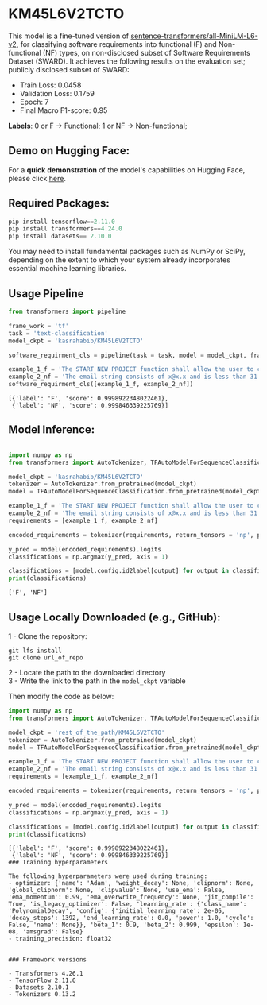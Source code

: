 # KM45L6V2TCTO

This model is a fine-tuned version of [sentence-transformers/all-MiniLM-L6-v2](https://huggingface.co/sentence-transformers/all-MiniLM-L6-v2), for classifying software requirements into functional (F) and Non-functional (NF) types, on non-disclosed subset of Software Requirements Dataset (SWARD). It achieves the following results on the evaluation set; publicly disclosed subset of SWARD:
- Train Loss: 0.0458
- Validation Loss: 0.1759
- Epoch: 7
- Final Macro F1-score: 0.95

<b>Labels</b>:
0 or F -> Functional;
1 or NF -> Non-functional;

## Demo on Hugging Face:
For a **quick demonstration** of the model's capabilities on Hugging Face, please click [here](https://huggingface.co/kasrahabib/KM45L6V2TCTO).

## Required Packages:
```python
pip install tensorflow==2.11.0
pip install transformers==4.24.0
pip install datasets== 2.10.0
```
You may need to install fundamental packages such as NumPy or SciPy, depending on the extent to which your system already incorporates essential machine learning libraries.

## Usage Pipeline
```python
from transformers import pipeline

frame_work = 'tf'
task = 'text-classification'
model_ckpt = 'kasrahabib/KM45L6V2TCTO'

software_requirment_cls = pipeline(task = task, model = model_ckpt, framework = frame_work)

example_1_f = 'The START NEW PROJECT function shall allow the user to create a new project.'
example_2_nf = 'The email string consists of x@x.x and is less than 31 characters in length and is not empty.'
software_requirment_cls([example_1_f, example_2_nf])

```
```
[{'label': 'F', 'score': 0.9998922348022461},
 {'label': 'NF', 'score': 0.999846339225769}]
```

## Model Inference:
```python

import numpy as np
from transformers import AutoTokenizer, TFAutoModelForSequenceClassification

model_ckpt = 'kasrahabib/KM45L6V2TCTO'
tokenizer = AutoTokenizer.from_pretrained(model_ckpt)
model = TFAutoModelForSequenceClassification.from_pretrained(model_ckpt)

example_1_f = 'The START NEW PROJECT function shall allow the user to create a new project.'
example_2_nf = 'The email string consists of x@x.x and is less than 31 characters in length and is not empty.'
requirements = [example_1_f, example_2_nf]

encoded_requirements = tokenizer(requirements, return_tensors = 'np', padding = 'longest')

y_pred = model(encoded_requirements).logits
classifications = np.argmax(y_pred, axis = 1)

classifications = [model.config.id2label[output] for output in classifications]
print(classifications)
```
```
['F', 'NF']
```

## Usage Locally Downloaded (e.g., GitHub):


  1  - Clone the repository:
```shell
git lfs install
git clone url_of_repo
```
  2  - Locate the path to the downloaded directory <br>
  3  - Write the link to the path in the ```model_ckpt``` variable <br>

Then modify the code as below:
```python
import numpy as np
from transformers import AutoTokenizer, TFAutoModelForSequenceClassification

model_ckpt = 'rest_of_the_path/KM45L6V2TCTO'
tokenizer = AutoTokenizer.from_pretrained(model_ckpt)
model = TFAutoModelForSequenceClassification.from_pretrained(model_ckpt)

example_1_f = 'The START NEW PROJECT function shall allow the user to create a new project.'
example_2_nf = 'The email string consists of x@x.x and is less than 31 characters in length and is not empty.'
requirements = [example_1_f, example_2_nf]

encoded_requirements = tokenizer(requirements, return_tensors = 'np', padding = 'longest')

y_pred = model(encoded_requirements).logits
classifications = np.argmax(y_pred, axis = 1)

classifications = [model.config.id2label[output] for output in classifications]
print(classifications)
```
```
[{'label': 'F', 'score': 0.9998922348022461},
 {'label': 'NF', 'score': 0.999846339225769}]
### Training hyperparameters

The following hyperparameters were used during training:
- optimizer: {'name': 'Adam', 'weight_decay': None, 'clipnorm': None, 'global_clipnorm': None, 'clipvalue': None, 'use_ema': False, 'ema_momentum': 0.99, 'ema_overwrite_frequency': None, 'jit_compile': True, 'is_legacy_optimizer': False, 'learning_rate': {'class_name': 'PolynomialDecay', 'config': {'initial_learning_rate': 2e-05, 'decay_steps': 1392, 'end_learning_rate': 0.0, 'power': 1.0, 'cycle': False, 'name': None}}, 'beta_1': 0.9, 'beta_2': 0.999, 'epsilon': 1e-08, 'amsgrad': False}
- training_precision: float32


### Framework versions

- Transformers 4.26.1
- TensorFlow 2.11.0
- Datasets 2.10.1
- Tokenizers 0.13.2
